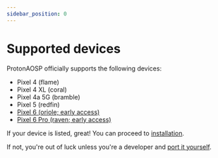 ```yaml
---
sidebar_position: 0
---
```


# Supported devices

ProtonAOSP officially supports the following devices:

- Pixel 4 (flame)
- Pixel 4 XL (coral)
- Pixel 4a 5G (bramble)
- Pixel 5 (redfin)
- [Pixel 6 (oriole; early access)](../versions/12/12.1.0.md)
- [Pixel 6 Pro (raven; early access)](../versions/12/12.1.0.md)

If your device is listed, great! You can proceed to [installation](install/install.md).

If not, you're out of luck unless you're a developer and [port it yourself](developers/build.md#create-a-device-tree).
